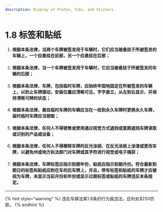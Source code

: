 ```yaml
---
description: Display of Plates, Tabs, and Stickers
---
```


# 1.8 标签和贴纸

1. #### 根据本条法律，当两个车牌被签发用于车辆时，它们应当被悬挂于所被签发的车辆上，一个应悬挂在前部，另一个应悬挂在后部；
2. #### 根据本条法律，当一个车牌被签发用于车辆时，它应当被悬挂于所被签发的车辆的后部；
3. #### 根据本条法律，车牌，包括临时车牌，应始终牢固地固定在所被签发的车辆上，以防止车牌摆动，安装位置应清晰可见，字字直立，从左到右显示，并保持清晰可辨的状态；
4. #### 根据本条法律，悬挂临时车牌的车辆应当在一收到永久车牌时更换永久车牌，届时临时车牌应当销毁；
5. #### 根据本条法律，任何人不得销售或使用通过视觉方式遮挡或意图遮挡车牌读取或识别的产品或设备；
6. #### 根据本条法律，任何人不得擦除车牌的反光涂层、在反光涂层上涂漆或更改车牌，以避免州或地方执法部门对车牌或其字符进行视觉或电子捕获；
7. #### 根据本条法律，车牌标签应指示到期年份，贴纸应指示到期月份。符合最新到期日的标签和贴纸应附在车的后车牌上，并且，带有标签和贴纸的车牌才应被视为车牌，未显示当前月份和年份或显示过期标签或贴纸的车牌违反本条规定。

***

{% hint style="warning" %}
违反车辆法第1.8条的行为属违法，应判处$250罚款。
{% endhint %}
